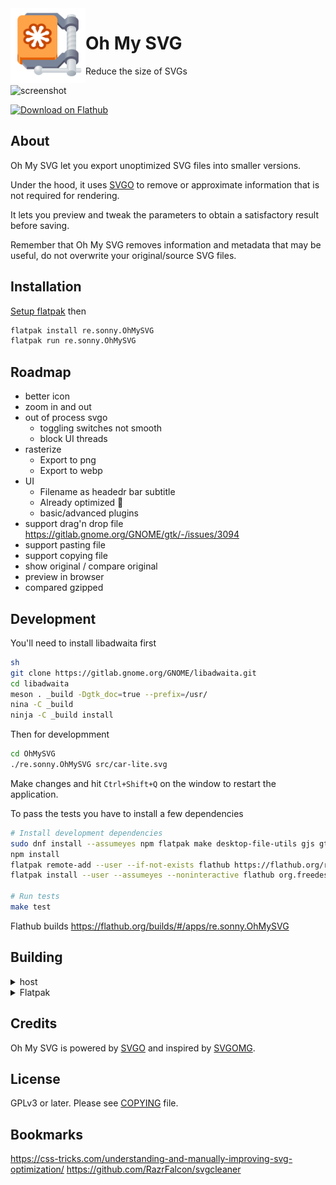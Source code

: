 <img style="vertical-align: middle;" src="data/icons/re.sonny.OhMySVG.svg" width="120" height="120" align="left">

# Oh My SVG

Reduce the size of SVGs

![screenshot](data/screenshot.png)

<a href='https://flathub.org/apps/details/re.sonny.OhMySVG'><img width='180' height='60' alt='Download on Flathub' src='https://flathub.org/assets/badges/flathub-badge-en.svg'/></a>

## About

Oh My SVG let you export unoptimized SVG files into smaller versions.

Under the hood, it uses [SVGO](https://github.com/svg/svgo/) to remove or approximate information that is not required for rendering.

It lets you preview and tweak the parameters to obtain a satisfactory result before saving.

Remember that Oh My SVG removes information and metadata that may be useful, do not overwrite your original/source SVG files.

## Installation

[Setup flatpak](https://flatpak.org/setup/) then

```sh
flatpak install re.sonny.OhMySVG
flatpak run re.sonny.OhMySVG
```

## Roadmap

- better icon
- zoom in and out
- out of process svgo
  - toggling switches not smooth
  - block UI threads
- rasterize
  - Export to png
  - Export to webp
- UI
  - Filename as headedr bar subtitle
  - Already optimized 🎉
  - basic/advanced plugins
- support drag'n drop file https://gitlab.gnome.org/GNOME/gtk/-/issues/3094
- support pasting file
- support copying file
- show original / compare original
- preview in browser
- compared gzipped

## Development

You'll need to install libadwaita first

```sh
sh
git clone https://gitlab.gnome.org/GNOME/libadwaita.git
cd libadwaita
meson . _build -Dgtk_doc=true --prefix=/usr/
nina -C _build
ninja -C _build install
```

Then for developmment

```sh
cd OhMySVG
./re.sonny.OhMySVG src/car-lite.svg
```

Make changes and hit `Ctrl+Shift+Q` on the window to restart the application.

To pass the tests you have to install a few dependencies

```sh
# Install development dependencies
sudo dnf install --assumeyes npm flatpak make desktop-file-utils gjs gtk4-devel
npm install
flatpak remote-add --user --if-not-exists flathub https://flathub.org/repo/flathub.flatpakrepo
flatpak install --user --assumeyes --noninteractive flathub org.freedesktop.appstream-glib

# Run tests
make test
```

Flathub builds https://flathub.org/builds/#/apps/re.sonny.OhMySVG

## Building

<details>
  <summary>host</summary>

```sh
meson --prefix $PWD/install build
ninja -C build install
```

</details>

<details>
  <summary>Flatpak</summary>

Use [GNOME Builder](https://wiki.gnome.org/Apps/Builder) or

```sh
flatpak-builder --user --force-clean --install-deps-from=flathub --install flatpak re.sonny.OhMySVG.yaml
```

</details>

## Credits

Oh My SVG is powered by [SVGO](https://github.com/svg/svgo) and inspired by [SVGOMG](https://github.com/jakearchibald/svgomg).

## License

GPLv3 or later. Please see [COPYING](COPYING) file.

## Bookmarks

https://css-tricks.com/understanding-and-manually-improving-svg-optimization/
https://github.com/RazrFalcon/svgcleaner
